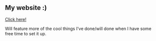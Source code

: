## My website :)

[Click here!](https://nifets.github.io)

Will feature more of the cool things I've done/will done when I have some free time to set it up.
